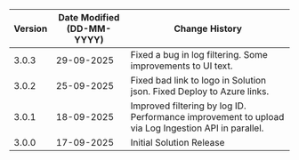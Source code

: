 | **Version** | **Date Modified (DD-MM-YYYY)** | **Change History**                                                                                 |
|-------------|--------------------------------|----------------------------------------------------------------------------------------------------|
| 3.0.3       | 29-09-2025                     | Fixed a bug in log filtering. Some improvements to UI text.|
| 3.0.2       | 25-09-2025                     | Fixed bad link to logo in Solution json. Fixed Deploy to Azure links. |
| 3.0.1       | 18-09-2025                     | Improved filtering by log ID. Performance improvement to upload via Log Ingestion API in parallel. |
| 3.0.0       | 17-09-2025                     | Initial Solution Release                                                                           |
